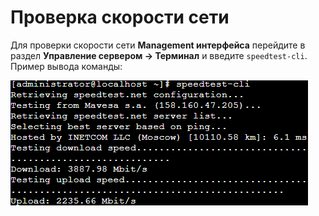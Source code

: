 # Проверка скорости сети

[Сюда временно вносится информация hintов из статей]: #

Для проверки скорости сети **Management интерфейса** перейдите в раздел **Управление сервером -> Терминал** и введите `speedtest-cli`. \
Пример вывода команды:

![](../.gitbook/assets/diagnose-console.png)
